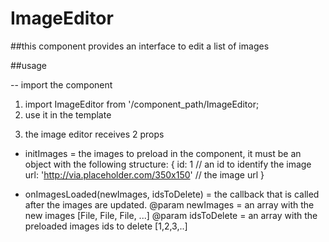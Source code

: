 # ImageEditor

##this component provides an interface to edit a list of images

##usage

-- import the component 

1. import ImageEditor from '/component_path/ImageEditor;
2. use it in the template 

  <ImageEditor
    initImages={this.state.initImages}
    onImagesLoaded={this.handleImages}
  />

3. the image editor receives 2 props

  - initImages =  the images to preload in the component, it must be
                  an object with the following structure:
                  {
                    id: 1 // an id to identify the image
                    url: 'http://via.placeholder.com/350x150' // the image url
                  }
                  
  - onImagesLoaded(newImages, idsToDelete) = 
    the callback that is called after the images are updated.
    @param newImages = an array with the new images [File, File, File, ...]
    @param idsToDelete = an array with the preloaded images ids to delete [1,2,3,..]
